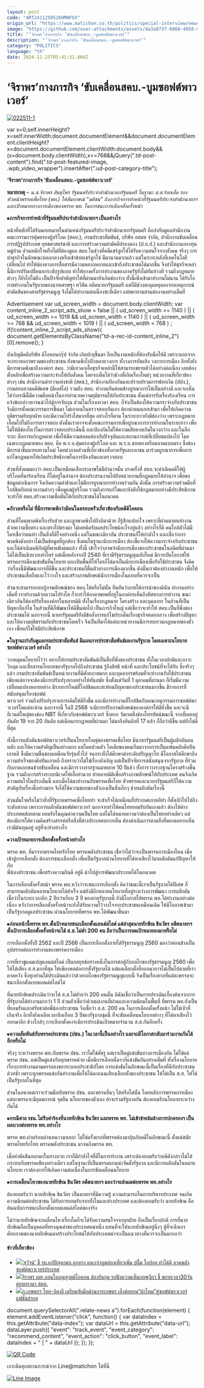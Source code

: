 ```yaml
---
layout: post
code: "ART2411250526HMWFGV"
origin_url: "https://www.matichon.co.th/politics/special-interview/news_4917242"
image: "https://github.com/user-attachments/assets/4a3a0737-6860-4958-9770-55e497aae2ab"
title: "‘จิราพร’กางภารกิจ ‘ขับเคลื่อนสคบ.-บูมซอฟต์พาวเวอร์’"
description: "‘จิราพร’กางภารกิจ ‘ขับเคลื่อนสคบ.-บูมซอฟต์พาวเวอร์’"
category: "POLITICS"
language: "th"
date: 2024-11-25T05:41:51.866Z
---
```


# ‘จิราพร’กางภารกิจ ‘ขับเคลื่อนสคบ.-บูมซอฟต์พาวเวอร์’

[![](https://www.matichon.co.th/wp-content/uploads/2024/11/022511-1.jpg "022511-1")](https://www.matichon.co.th/wp-content/uploads/2024/11/022511-1.jpg)

var x=0;self.innerHeight?x=self.innerWidth:document.documentElement&&document.documentElement.clientHeight?x=document.documentElement.clientWidth:document.body&&(x=document.body.clientWidth),x<=768&&jQuery(".td-post-content").find(".td-post-featured-image, .wpb\_video\_wrapper").insertAfter(".ud-post-category-title");

**‘จิราพร’กางภารกิจ ‘ขับเคลื่อนสคบ.-บูมซอฟต์พาวเวอร์’**

**หมายเหตุ** – _น.ส.จิราพร สินธุไพร รัฐมนตรีประจำสํานักนายกรัฐมนตรี ในฐานะ ส.ส.ร้อยเอ็ด รองหัวหน้าพรรคเพื่อไทย (พท.) ให้สัมภาษณ์ “มติชน” ถึงภารกิจการทำหน้าที่รัฐมนตรีประจำสำนักนายกฯ และเป้าหมายทางการเมืองของพรรค พท. ในการชนะการเลือกตั้งครั้งหน้า_

⦁**ภารกิจการทำหน้าที่รัฐมนตรีประจำสำนักนายกฯ เป็นอย่างไร**

หน้าที่หลักที่ได้รับมอบหมายในตำแหน่งรัฐมนตรีประจำสำนักนายกรัฐมนตรี คือกำกับดูแลสำนักงานคณะกรรมการคุ้มครองผู้บริโภค (สคบ.), กรมประชาสัมพันธ์, บริษัท อสมท จำกัด, สำนักงานขับเคลื่อนการปฏิรูปประเทศ ยุทธศาสตร์ชาติ และการสร้างความสามัคคีปรองดอง (ป.ย.ป.) และสำนักงานกองทุนหมู่บ้าน ส่วนหนักใจหรือไม่ที่ต้องดูแล สคบ.ในช่วงที่คดีแชร์ลูกโซ่ได้รับความสนใจจากสังคม จริงๆ การทำธุรกิจในลักษณะหลอกลวงหรือเข้าข่ายแชร์ลูกโซ่ มีมานานมากแล้ว แต่ในระยะหลังที่เทคโนโลยีเปลี่ยนไป ทำให้ช่องทางการสื่อสารมีความหลากหลายและเข้าถึงประชาชนได้มากขึ้น จึงทำให้ธุรกิจเหล่านี้มีการปรับเปลี่ยนยกระดับรูปแบบ ทำให้บางครั้งการทำงานของภาครัฐยังไม่ทันท่วงที รวมถึงกฎหมายต่างๆ ก็ยังไปไม่ถึง เป็นปัจจัยสำคัญทำให้ที่ผ่านมายังเกิดช่องว่าง ทั้งนี้เพิ่งเข้ามาทำงานไม่นาน ได้รับโอกาสทํางานในรัฐบาลของนายเศรษฐา ทวีสิน อดีตนายกรัฐมนตรี แต่ก็มีช่วงสะดุดหยุดลงจากเหตุการณ์คำตัดสินของศาลรัฐธรรมนูญ จึงไม่ได้ทำงานต่อเนื่องซะทีเดียว แต่พยายามสานต่องานอย่างเต็มที่

Advertisement var ud\_screen\_width = document.body.clientWidth; var content\_inline\_2\_script\_ads\_show = false || ( ud\_screen\_width >= 1140 ) || ( ud\_screen\_width >= 1019 && ud\_screen\_width < 1140 ) || ( ud\_screen\_width >= 768 && ud\_screen\_width < 1019 ) || ( ud\_screen\_width < 768 ) ; if(!content\_inline\_2\_script\_ads\_show){ document.getElementsByClassName("td-a-rec-id-content\_inline\_2")\[0\].remove(); }

บังเอิญมีคดีบริษัท ดิไอคอนกรุ๊ป จำกัด เกิดปะทุขึ้นมา ถือเป็นงานหนักที่ต้องรับมือให้ดี เพราะนอกจากจะกระทบภาพรวมของประชาชน ยังพาดพิงไปถึงหลายวงการ ทั้งวงการบันเทิง วงการการเมือง อีกทั้งยังมีการพาดพิงมาถึงองค์กร สคบ. ว่ามีเทวดาเอื้อธุรกิจเหล่านี้ให้สามารถขยายตัวได้อย่างต่อเนื่อง เลยต้องตั้งหลักเพื่อสร้างความกระจ่างให้กับสังคม โดยจะเห็นได้ว่าช่วงที่เกิดเรื่องใหม่ๆ หน่วยงานที่เกี่ยวข้องต่างๆ เช่น สำนักงานตำรวจแห่งชาติ (สตช.), สำนักงานป้องกันและปราบปรามการฟอกเงิน (ปปง.), กรมสอบสวนคดีพิเศษ (ดีเอสไอ) รวมถึง สคบ. ทำงานกันค่อนข้างบูรณาการได้เป็นอย่างดี และจะเห็นได้ว่ากรณีนี้มีความคืบหน้าในการอำนวยความยุติธรรมให้กับประชาชน ตั้งแต่การรับเรื่องร้องเรียน การแจ้งข้อกล่าวหาจนนำไปสู่การจับกุม ส่วนในเรื่องเทวดา สคบ. ก็จำเป็นต้องให้ความกระจ่างกับประชาชน จึงมีการตั้งคณะกรรมการขึ้นมา ไม่เอาคนในตรวจสอบกันเอง ต้องนำคนนอกเข้ามา เพื่อให้เกิดความยุติธรรมกับทุกฝ่าย และมีความโปร่งใสมากที่สุด อย่างไรก็ตาม ในระยะยาวยังมีช่องว่าง เพราะกฎหมายเอื้อมไปไม่ถึงการตรวจสอบ ดังนั้นเราอาจจะตั้งคณะกรรมการเพื่อบูรณาการการทำงานในระยะยาว เพื่อไม่ให้มีช่องโหว่ในการตรวจสอบประเด็นนี้ และป้องกันไม่ให้ความเสียหายเกิดในวงกว้าง และในอีกระยะ คือการแก้กฎหมาย เพื่อให้มีความสอดคล้องกับปัจจุบันและสถานการณ์ที่เปลี่ยนแปลงไป โดยเฉพาะกฎหมายของ สคบ. คือ พ.ร.บ.คุ้มครองผู้บริโภค และ พ.ร.บ.ขายตรงหรือตลาดแบบตรง ซึ่งต้องมีการนำขึ้นมาทบทวนใหม่ โดยนำภาคส่วนที่เกี่ยวข้องทั้งภาครัฐและเอกชน มาร่วมบูรณาการเพื่อการแก้ไขกฎหมายให้เกิดประสิทธิภาพในการป้องกันและตรวจสอบ

ส่วนที่สังคมมองว่า สคบ.เป็นเหมือนเสือกระดาษไม่มีอำนาจนั้น บางครั้งที่ สคบ.จะดำเนินคดีให้ผู้บริโภคที่มาร้องเรียน ก็ไม่อยู่ในอำนาจ ต้องประสานงานไปยังหน่วยงานที่กฎหมายให้อำนาจ เพื่อขอข้อมูลดำเนินการ จึงเกิดความล่าช้าและไม่มีการบูรณาการทำงานร่วมกัน ดังนั้น การสร้างความร่วมมือที่ใกล้ชิดกับหน่วยงานต่างๆ เพื่อดูแลผู้บริโภค รวมถึงการแก้ไขและบังคับใช้กฎหมายอย่างมีประสิทธิภาพ จะทำให้ สคบ.สร้างความเชื่อมั่นให้กับประชาชนได้ในอนาคต

⦁**กังวลหรือไม่ ที่มีการพาดพิงว่ามีคนในครอบครัวเกี่ยวข้องกับคดีดิไอคอน**

ส่วนที่โดนพาดพิงเรื่องรับส่วย และถูกพาดพิงไปถึงบิดาด้วย ก็รู้สึกแปลกใจ เพราะที่ผ่านมาตนทำงานด้วยความซื่อตรง และตรงไปตรงมา ไม่เคยคิดรับผลประโยชน์อะไรอยู่แล้ว อย่างไรก็ดี คนใกล้ตัวไม่มีใครเชื่อว่าตนทำ เป็นสิ่งที่ดีใจอย่างหนึ่ง แต่ในขณะเดียวกัน ประชาชนก็ให้กำลังใจ และเชื่อว่าการพาดพิงดังกล่าวไม่เป็นข้อมูลที่ถูกต้อง ซึ่งตนในฐานะนักการเมือง ต้องชี้แจงให้ความกระจ่างกับประชาชน และได้ดำเนินคดีกับผู้ที่พาดพิงตนแล้ว ทั้งนี้ เข้าใจว่าภาพจํานักการเมืองของประชาชนในอดีตที่ผ่านมา ไม่ได้เป็นเชิงบวกเท่าไหร่ แต่เมื่อหลังจากปี 2540 ที่เรามีรัฐธรรมนูญฉบับใหม่ มีการเปิดโอกาสให้พรรคการเมืองแข่งขันที่นโยบาย และเปิดพื้นที่ให้ใครก็ได้มาเป็นนักการเมืองเพื่อรับใช้ประชาชน จึงคิดว่าเรื่องนี้มีพัฒนาการที่ดีขึ้น และประชาชนก็ตื่นตัวทางการเมืองมากขึ้น ดังนั้นเราต้องทำงานหนัก เพื่อให้ประชาชนเชื่อถือและไว้วางใจ และสร้างภาพลักษณ์นักการเมืองในแบบที่ควรจะเป็น

ส่วนจะสามารถกอบกู้ภาพลักษณ์ของ สคบ.ได้หรือไม่นั้น ยืนยันว่าภายใต้การนำของดิฉัน ทำงานอย่างเต็มที่ เราทำงานด้วยความโปร่งใส ก็จะทำให้องคาพยพที่อยู่ในองค์กรเห็นถึงทิศทางการทำงาน ขณะเดียวกันก็ต้องปรับรื้อองค์กรในหลายมิติ ทั้งในเรื่องกฎหมาย โครงสร้าง และบุคลากร ในส่วนที่เป็นปัญหาก็แก้ไข ในส่วนที่ดีก็พัฒนาให้ดีขึ้นต่อไป เป็นภารกิจใหญ่ แต่เชื่อว่าจะทำให้ สคบ.เป็นที่พึ่งของประชาชนได้ นอกจากนี้ นายกรัฐมนตรียังมีข้อสั่งการแก้ไขประเด็นเรื่องธุรกิจหลอกลวง เพื่อสร้างปัญหาและให้ความยุติธรรมกับประชาชนโดยเร็ว จึงเป็นที่มาให้แต่ละหน่วยงานมีการทบทวนกฎหมายของตัวเอง เพื่อแก้ไขให้มีประสิทธิภาพ

⦁**ในฐานะกำกับดูแลกรมประชาสัมพันธ์ มีแผนการประชาสัมพันธ์ผลงานรัฐบาล โดยเฉพาะนโยบายซอฟต์พาวเวอร์ อย่างไร**

วางหมุดนโยบายไว้ว่า อยากให้กรมประชาสัมพันธ์เป็นสื่อที่พึ่งของประชาชน ทั้งในเวลาปกติและภาวะวิกฤต และสื่อสารนโยบายของรัฐบาลไปถึงประชาชน รู้ถึงสิทธิ หน้าที่ และประโยชน์ที่จะได้รับ ซึ่งจริงๆ แล้ว กรมประชาสัมพันธ์เป็นหน่วยงานที่มีศักยภาพมาก และบุคลากรพร้อมที่จะทำงานรับใช้ประชาชน เพียงแต่อาจจะต้องมีการปรับปรุงบางอย่างให้ทันสมัย ซึ่งตั้งแต่วันที่ 1 ตุลาคมที่ผ่านมา ก็เริ่มมีความเปลี่ยนแปลงหลายอย่าง มีรายการใหม่ที่ใกล้ชิดและสะท้อนปัญหาของประชาชนมากขึ้น มีรายการที่สนับสนุนเรื่องซอฟต์  
พาวเวอร์ รวมถึงปรับปรุงรายการเดิมให้ดียิ่งขึ้น และมีการทำงานที่ใกล้ชิดกับคณะอนุกรรมการซอฟต์พาวเวอร์ในแต่ละด้าน นอกจากนี้ ในปี 2568 จะมีการปรับภาพลักษณ์ขององค์กรให้ดียิ่งขึ้น และจะมีอีเวนต์ใหญ่ของช่อง NBT ที่เกี่ยวกับซอฟต์พาวเวอร์ ซึ่งหาก วัดเรตติ้งช่องโทรทัศน์ขณะนี้ จากที่เคยอยู่อันดับ 19 จาก 20 อันดับ แต่เดือนกรกฎาคมที่ผ่านมา ไต่มาถึงอันดับที่ 17 แล้ว ก็ถือว่าดีขึ้น แต่ยังไม่ดีที่สุด

ทั้งนี้การผลักดันซอฟต์พาวเวอร์เป็นนโยบายใหญ่ของพรรคเพื่อไทย มีนายกรัฐมนตรีเป็นผู้ผลักดันคนหลัก และให้ความสำคัญเป็นอย่างมาก แต่โดยส่วนตัว ไอเดียของตนเริ่มมาจากการเป็นแฟนคลับศิลปินเกาหลี ซึ่งมีความชื่นชอบเหมือนวัยรุ่นทั่วไป จนกระทั่งได้ศึกษาต่อระดับปริญญาโท มีโอกาสได้ศึกษาถึงความสำเร็จของศิลปินเกาหลี ถึงทราบว่าไม่ใช่เรื่องบังเอิญ แต่เป็นปัจจัยการสนับสนุนจากรัฐบาล ที่ร่วมกับภาคเอกชนช่วยขับเคลื่อน และมีการวางรากฐานมาหลาย 10 ปีแล้ว ทั้งการวางรากฐานโครงสร้างพื้นฐาน รวมถึงการสร้างระบบนิเวศให้เอื้ออำนวย ทำหลายมิติเพื่อสร้างภาพลักษณ์ให้กับประเทศ ตนจึงเกิดความสนใจในประเด็นนี้ และเมื่อได้มาทำงานกับพรรคเพื่อไทย ตัวพรรคและนายกรัฐมนตรีก็ให้ความสำคัญกับเรื่องนี้อย่างมาก จึงได้ใช้ความชอบของตัวเองเป็นสิ่งเล็กๆ ช่วยผลักดันเรื่องนี้

ส่วนมั่นใจหรือไม่ว่าสิ่งที่รัฐบาลพรรคเพื่อไทยทำ จะสำเร็จได้เหมือนที่ประเทศเกาหลีทำ ก็ตั้งเป้าให้ไปถึงระดับสากล เพราะการผลักดันซอฟต์พาวเวอร์ นอกจากทำให้คนไทยยอมรับกันเองแล้ว ต้องให้ต่างประเทศคล้อยตาม ยอมรับในคุณค่าความเป็นไทย แต่ไม่ได้หมายความว่าต้องเป็นไทยอย่างเดียว แต่ต้องมีการใส่ความคิดสร้างสรรค์หรือสิ่งที่ต่างประเทศอยากเห็น ต้องดำเนินการตามสิ่งที่ตลาดอยากเห็น เรามีต้นทุนอยู่ อยู่ที่จะทําอย่างไร

⦁**วางเป้าหมายการเลือกตั้งครั้งหน้าอย่างไร**

พรรค พท. ที่มาจากพรรคไทยรักไทย พรรคพลังประชาชน เชื่อว่าไม่ว่าจะเป็นพรรคการเมืองไหน เมื่อเข้าสู่การเลือกตั้ง ต้องการชนะเลือกตั้ง เพื่อเป็นรัฐบาลนำนโยบายที่ได้หาเสียงไว้มาผลักดันแก้ปัญหาให้กับ  
พี่น้องประชาชน เพื่อสร้างความกินดี อยู่ดี นำไปสู่การพัฒนาประเทศได้ในอนาคต

ในการเลือกตั้งครั้งหน้า พรรค พท.หวังว่าจะชนะการเลือกตั้ง คิดว่าขณะนี้เราเป็นรัฐบาลได้ปีเศษ ก็สามารถผลักดันหลายนโยบายได้สำเร็จ แต่ยังมีอีกหลายนโยบายที่อยู่ระหว่างการพัฒนา การผลักดัน เชื่อว่าในระยะเวลาอีก 2 ปีกว่าเกือบ 3 ปี ของอายุรัฐบาลนี้ ยังมีโอกาสให้พรรค พท.ได้ทำงานอย่างต่อเนื่อง หวังว่าการเลือกตั้งครั้งหน้าจะยังได้รับความไว้วางใจจากประชาชนเหมือนเดิม ให้มีโอกาสเข้ามาเป็นรัฐบาลดูแลประชาชน ผ่านนโยบายที่พรรค พท.ได้พัฒนาขึ้นมา

⦁**ก่อนหน้านี้พรรค พท.ตั้งเป้าหมายชนะเลือกตั้งแลนด์สไลด์ แต่ล่าสุดนายทักษิณ ชินวัตร อดีตนายกฯ ตั้งเป้าการเลือกตั้งครั้งหน้าจะได้ ส.ส.ไม่ต่ำ 200 คน ถือว่าเป็นการลดเป้าหมายลงมาหรือไม่**

การเลือกตั้งทั้งปี 2562 และปี 2566 เป็นการเลือกตั้งภายใต้รัฐธรรมนูญ 2560 มองว่าค่อนข้างเป็นอุปสรรคต่อการทำงานของพรรคการเมือง

การที่เราชูแคมเปญแลนด์สไลด์ เป็นกลยุทธ์อย่างหนึ่งในการต่อสู้กับกลไกของรัฐธรรมนูญ 2560 เพื่อให้ได้เสียง ส.ส.มากที่สุด ให้เพียงพอต่อการตั้งรัฐบาลได้ แต่ผลเลือกตั้งที่ออกมาอาจไม่เป็นไปตามที่เราคาดหวัง ซึ่งทุกท่านได้ประเมินแล้วว่าด้วยกลไกของรัฐธรรมนูญแบบนี้ จึงเป็นเรื่องยากที่แต่ละพรรคจะชนะเลือกตั้งแบบแลนด์สไลด์ได้

ที่นายทักษิณประเมินว่าจะได้ ส.ส.ไม่ต่ำกว่า 200 คนนั้น ดิฉันเชื่อว่าเป็นการประเมินเบื้องต้นจากการที่รัฐบาลได้ทำงานมากว่า 1 ปี ส่วนตัวเชื่อว่าด้วยผลงานที่ผ่านและความนิยมในพื้นที่ ที่พรรค พท.ยังเป็นที่ยอมรับและศรัทธาต่อพี่น้องประชาชน จึงเชื่อว่า ส.ส. 200 คน ในการเลือกตั้งครั้งหน้า ไม่ใช่เป้าที่เกินจริง อีกทั้งยังเหลือเวลาอีกเกือบ 3 ปีของรัฐบาลชุดนี้ ที่จะขับเคลื่อนนโยบายต่างๆ ที่ได้หาเสียงไว้ออกมาอีก ช่วงใกล้ๆ การเลือกตั้งคงจะมีการประเมินเป้าหมายจำนวน ส.ส.กันอีกครั้ง

⦁**ความสัมพันธ์กับพรรคประชาชน (ปชน.) ในเวลานี้เป็นอย่างไร และจะมีโอกาสกลับมาร่วมงานกันได้อีกหรือไม่**

จริงๆ ระหว่างพรรค พท.กับพรรค ปชน. เราไม่ใช่ศัตรู แต่เราเป็นคู่แข่งขันทางการเมืองกัน ไม่ใช่แค่พรรค ปชน. แต่เป็นคู่แข่งกับทุกพรรคด้วย เมื่อมีการเลือกตั้งเราก็แข่งขันกันอย่างเต็มที่ ทั้งเรื่องนโยบาย เรื่องการทำงานตามครรลองของระบอบประชาธิปไตย การแข่งขันในลักษณะนี้เป็นเรื่องที่ดีกับประชาชนด้วยซ้ำ เพราะทุกพรรคแข่งกันทำงานเพื่อให้ได้คะแนนเสียงเลือกตั้งของประชาชน ให้ได้เป็น ส.ส. ให้ได้เป็นรัฐบาลในที่สุด

ส่วนในอนาคตเราจะร่วมมือกับพรรค ปชน. และพรรคอื่นๆ ได้หรือไม่นั้น โดยหลักการพรรคการเมืองแต่ละพรรคจะมีอุดมการณ์ จุดยืน นโยบายของตัวเอง ถ้าจะร่วมรัฐบาลกัน ต้องยอมรับนโยบายระหว่างกันได้

⦁**กรณีศาล รธน.ไม่รับคำร้องที่นายทักษิณ ชินวัตร และพรรค พท. ไม่เข้าข่ายล้มล้างการปกครองฯ เป็นผลบวกต่อพรรค พท.อย่างไร**

พรรค พท.ผ่านร้อนผ่านหนาวมาเยอะ ไม่ใช่ครั้งแรกที่พรรคต้องมาลุ้นกับคดีในลักษณะนี้ ตั้งแต่สมัยพรรคไทยรักไทย พรรคพลังประชาชน มาจนถึงพรรค พท.

เมื่อคำตัดสินออกมาในทางบวก เราก็มีกำลังใจที่ดีในการทำงาน เพราะต้องยอมรับว่าคดีดังกล่าวไม่ได้กระทบกับพรรคเพียงอย่างเดียว แต่ในฐานะที่เป็นพรรคแกนนำจัดตั้งรัฐบาล และมีการผลักดันในหลายนโยบาย เราต้องการให้เกิดความต่อเนื่องในการขับเคลื่อนนโยบาย

⦁**การเคลื่อนไหวของนายทักษิณ ชินวัตร อดีตนายกฯ มองว่าจะส่งผลต่อพรรค พท.อย่างไร**

ต้องยอมรับว่า นายทักษิณ ชินวัตร เป็นนายกฯที่มีความรู้ ความสามารถในการบริหารประเทศ จนเกิดความนิยมต่อประชาชน ได้รับการยอมรับจากทั้งในและต่างประเทศ และต้องยอมรับว่า นายทักษิณ คือต้นฉบับการชนะเลือกตั้งแบบแลนด์สไลด์ของจริง

ไม่ว่านายทักษิณจะเคลื่อนไหวเรื่องใดก็จะได้รับความสนใจจากทุกฝ่าย ถือเป็นเรื่องปกติ การที่นายทักษิณถือเป็นบุคคลที่ทรงคุณค่าของประเทศคนหนึ่ง แทนที่จะให้นายทักษิณอยู่นิ่งๆ สู้ที่จะดึงเอาศักยภาพของนายทักษิณมาสร้างประโยชน์ให้กับประเทศน่าจะเป็นแนวทางที่ควรจะเป็นมากกว่า

#### ข่าวที่เกี่ยวข้อง

*   [![](https://www.matichon.co.th/wp-content/uploads/2024/11/su728-3.jpg)‘สุวัจน์’ ชี้ รบ.แก้ปัญหาศก.ถูกทาง แนะเร่งบูมท่องเที่ยวเพิ่ม ปลื้ม โอปอล ทำได้ดี อวดพลังซอฟต์พาวเวอร์ประเทศ](https://www.matichon.co.th/politics/news_4911441)
*   [![](https://www.matichon.co.th/wp-content/uploads/2024/11/1-241.jpg)จิราพร เผย ถอนใบอนุญาตดิไอคอน ต้องรัดกุม รอฟังความเห็นกฤษฎีกา ชี้ ขยายเวลา30วันสอบเทวดา สคบ.](https://www.matichon.co.th/politics/news_4906077)
*   [![](https://www.matichon.co.th/wp-content/uploads/2024/11/3095787.jpg)ก.เกษตรฯ ไทย-อิตาลี เตรียมจับมือด้านการเกษตร เล็งต่อยอด“ผ้าไหม”สู่ซอฟต์พาวเวอร์แฟชั่นสากล](https://www.matichon.co.th/economy/news_4893264)

document.querySelectorAll(".relate-news a").forEach(function(element) { element.addEventListener("click", function() { var dataIndex = this.getAttribute("data-index"); var dataUrl = this.getAttribute("data-url"); dataLayer.push({ "event": "track\_event", "event\_category": "recommend\_content", "event\_action": "click\_button", "event\_label": dataIndex + " | " + dataUrl }); }); });

[![QR Code](https://www.matichon.co.th/wp-content/uploads/2023/07/wob1371z.jpg)](https://lin.ee/ht0nDxX)

เกาะติดทุกสถานการณ์จาก Line@matichon ได้ที่นี่

[![Line Image](https://www.matichon.co.th/wp-content/uploads/2023/07/th.png)](https://lin.ee/ht0nDxX)